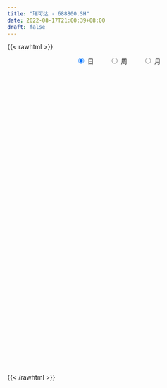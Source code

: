 ```yaml
---
title: "瑞可达 - 688800.SH"
date: 2022-08-17T21:00:39+08:00
draft: false
---
```

{{< rawhtml >}}
    <div style="text-align: center">
        <label style="padding: 1rem;"><input style="margin-right: .5rem" type="radio" name="period" value="D" checked onclick="period_change(this)">日</label>
        <label style="padding: 1rem;"><input style="margin-right: .5rem" type="radio" name="period" value="W" onclick="period_change(this)">周</label>
        <label style="padding: 1rem;"><input style="margin-right: .5rem" type="radio" name="period" value="M" onclick="period_change(this)">月</label>
    </div>
    <div id="chart" style="height: 700px;"></div> 
    <script type="text/javascript">
        const D_v = [173000.58,68394.93,41749.42,36392.82,18940.03,33389.83,48201.37,34519.11,25380.93,23760.52,35125.23,25265.91,25299.22,26226.22,25684.6,23265.61,26842.21,14514.76,6675.71,12321.97,6061.53,7987.99,34538.47,21691.25,18036.44,9671.72,11900.12,14184.71,9635.21,9261.22,10511.61,5196.71,7760.41,18551.32,7274.31,5450.75,9440.01,7488.5,5854.24,6842.69,5285.84,6412.19,10259.42,7087.72,5639.05,3454.71,1422.59,6055.27,8345.66,3587.12,6268.36,5003.21,2233.27,3162.41,4306.78,3396.06,13584.73,7692.38,7551.13,4082.8,6473.75,8421.5,6304.52,12288.23,22387.02,17958.62,19724.96,9991.37,14666.76,18415.24,22060.32,15357.1,24800.22,19459.24,16161.7,23300.88,22994.98,12056.05,21850.89,9194.43,15513.97,22661.97,21300.06,8126.48,13209.59,8246.92,13986.39,20812.34,5438.18,8203.76,8510.09,16156.07,5806.07,7458.39,6694.73,9987.43,9581.68,12016.63,6793.26,5090.64,6976.48,8387.21,9316.05,9372.8,6588.55,6029.7,3074.56,7322.54,5491.55,7409.89,9214.89,7449.07,9993.93,6593.93,8192.77,6377.4,7399.38,10997.66,9979.94,13566.35,8049.04,5725.07,6624.15,6548.95,15957.22,9674.07,19468.93,8052.25,14103.15,12522.96,12048.37,8659.48,11627.15,8547.42,9673.61,5618.28,4883.3,9665.54,6462.83,2928.86,8734.43,7841.25,7318.91,6418.13,5578.3,5454.75,3187.7,12456.14,10807.5,13897.76,13421.06,8982.49,12514.23,6538.44,6028.35,7802.96,10946.01,16503.95,8024.77,8228.23,5129.32,7216.25,13210.92,12189.08,7243.7,4270.61,6487.38,4258.8,4702.95,7325.06,11620.54,7480.35,11924.33,7793.18,7927.42,5216.84,12923.7,12418.85,11114.09,4666.69,5913.11,3994.07,3636.98,4337.25,5748.18,7722.34,16755.55,12593.76,7932.82,4674.3,7049.48,5697.07,7789.55,5010.64,4169.73,5370.49,3653.78,5868.62,4073.24,4175.64,5295.81,3857.6,3163.1,4977.2,6318.79,4752.86,7737.13,10979.76,14947.32,10937.38,8675.53,5588.79,5994.23,9994.32,7912.1,4830.2,9243.11,9958.22,13077.47,8663.1,13921.33,16341.4,11509.15,17372.21,9625.52,8824.24,10759.85,10668.49,11386.42,8791.79,7270.4,22610.37,10908.47,11221.24,7338.8,4455.98,7992.85,5578.76,6637.3,7482.42,10495.24,7308.93,53730.49,26377.16,36145.48,41017.9,32555.1,25607.07,22864.22,30172.84,27095.45,23032.61,12209.3,8248.28,10528.1,12282.35,16024.72,15849.92,16247.29,17470.62,12363.3]
const D_histogram = [0.0,-0.3031339031,-0.9839011047,-2.0134036005,-2.2775733211,-1.3320792467,-0.1458939833,0.2147954622,-0.143835896,-0.103289736,-0.0173770905,-0.0038583599,-0.2278676044,0.0732966828,0.5281308184,1.0784860762,1.1730274345,1.0501869101,0.6317683284,0.0945301304,-0.0814395686,-0.3814945557,-0.1524115256,0.217335793,0.3369205024,0.1592924793,0.1604283323,0.526540853,0.6013290542,0.5029078069,0.2188869756,-0.1064473451,-0.2240371025,-0.6329582412,-0.905487324,-1.2140244486,-1.4866227316,-1.4618316932,-1.4362344984,-1.3271519656,-1.1135526882,-1.0785907349,-0.7369639345,-0.3540097712,-0.2260730692,-0.201626448,-0.1854314919,-0.6119858473,-0.7638811135,-0.4939673273,-0.3587921401,-0.1171402621,-0.0081374165,0.0145807295,0.0770814614,0.2740223364,0.9846210505,1.4179947259,1.7863143275,1.7222520818,1.4434118797,1.4401408507,1.104235327,0.8289271951,1.1931801859,1.7348196378,1.8447525364,1.8630329874,2.4255689224,2.5960509831,2.9188476789,2.7213101366,2.4538697745,2.5747917671,3.5906280616,3.820655969,3.3835873424,3.0222279904,2.475954878,1.983555367,1.822544742,1.1396256118,0.694387793,0.3254313251,0.5410855443,0.5566869004,0.6656214635,0.3133720164,-0.1608540405,-0.0500442326,-0.5265705354,-1.332283744,-1.8555188023,-2.426591088,-2.5856610577,-2.7913523215,-2.2394791511,-1.0451521557,-0.6583683328,-0.5718740416,-0.7170312965,-0.0638490118,0.0811259335,0.6828243705,0.6863622873,0.3349329623,0.4130237511,0.7304055244,0.5591601396,-0.0714652673,-1.0882642503,-1.9537312505,-2.1799372421,-2.5815063051,-3.1407215217,-3.3078912015,-2.3176698466,-1.5267758691,-0.7130871664,0.1919218699,0.3009103069,0.4782900621,0.2018569126,-0.5230376462,-1.3979294129,-1.9738098797,-2.5547794221,-2.8161191454,-3.2411850612,-3.6294350268,-3.9008905296,-3.6401458173,-3.6064140358,-3.4634582611,-2.9861615778,-2.2377490251,-1.6534820579,-0.742661687,-0.1805684292,0.0783737571,0.0142148866,0.5281725939,0.9908775583,1.3643116484,1.385329132,1.626646791,1.3515099663,0.7793284783,0.1404428612,-0.672368019,-0.9112357177,-1.0450787605,-0.5848585576,-0.3194481861,-0.2588872596,-0.3656827124,0.1674283279,0.8365286634,1.1275804972,1.408911281,1.6400248386,1.8608241536,1.9285166307,2.2350015319,2.4625890252,2.3296206472,2.6838905312,2.5830457125,2.0565822998,1.0099296286,-0.1098146991,-0.9668952577,-1.8770532302,-2.268796621,-2.5843168674,-2.6624293708,-2.0391261561,-1.1197261332,-0.6940921549,-0.3759479808,-0.152484295,-0.2103295886,-0.779853966,-0.9332708412,-0.6963710848,-0.6896143476,0.4306805757,1.5816661825,2.1863397728,2.6722905441,2.9961035751,3.1070580721,2.9121547721,2.6650571177,2.1764204124,1.9399523336,1.7137980684,1.5001430597,1.2708327067,1.0529595861,0.6157892828,0.1347953954,-0.1317789402,-0.5266532976,-0.7541287774,-0.7934771778,-0.5744701657,0.1275113134,0.7556122067,1.1827806926,1.0287889097,0.6279457265,0.6924867313,1.0992812332,1.2047290841,0.9343356617,0.5259328101,0.3179966016,0.1482435569,-0.1447312621,-0.2458948808,0.5052736673,0.9115742852,0.8020112693,0.6474464046,0.0737180915,-0.0136009114,-0.1118042488,-0.3103442493,-0.4808861145,-0.6404357603,0.2288759909,0.2546865179,0.5322778649,0.6009184349,0.4723598819,0.8946725039,0.9999064029,1.4085091114,1.1542743296,0.4946442563,-0.3026652649,-1.2458917408,-1.7005189275,-1.333626459,-0.8636844067,-0.4686058239,-0.0826569408,0.1154290711,0.175546543,-0.3961755223,-0.8633507834,-0.9654006817,-0.9216681911,-0.9411927311,-1.2473621172,-0.975293497,-1.2743629577,-0.8170791687,-0.3634952186,-0.1234415052]
const D_fast = [0.0,-0.3789173789,-1.3056598567,-2.8385132525,-3.6720763034,-3.0596020407,-1.9098902731,-1.495501962,-1.8900922943,-1.8753685683,-1.7938001954,-1.7812460548,-2.0622222004,-1.7427337424,-1.1558669022,-0.3358901254,0.0519080915,0.1916142946,-0.0688622049,-0.5824678703,-0.7787974615,-1.1742260875,-0.9832459387,-0.5591646719,-0.355349837,-0.4931547403,-0.4519118042,0.0458359298,0.2709563946,0.298262099,0.0689630115,-0.2829831454,-0.4565821784,-1.0237428775,-1.5226437912,-2.134687028,-2.7789409938,-3.1196078788,-3.4530693086,-3.6757747672,-3.7405636619,-3.9752493923,-3.8178635755,-3.523411855,-3.4519934203,-3.4779534111,-3.508116328,-4.0876671452,-4.4305326898,-4.2841107354,-4.2386335832,-4.0262667708,-3.9192982793,-3.8929349509,-3.8111638537,-3.5457173946,-2.5889634178,-1.8010910609,-0.9861928775,-0.6196921027,-0.5376793349,-0.1809151512,-0.2407618432,-0.3088381763,0.353709861,1.3290542223,1.900175255,2.3842139529,3.5531421185,4.3726369249,5.4251455405,5.9079355323,6.2539626139,7.0185825482,8.9320758581,10.1172677577,10.5260959668,10.9202936124,10.9930092195,10.9964985503,11.2911241108,10.8931113834,10.6214705129,10.3338718763,10.6847974815,10.8395705628,11.1149104918,10.8410040488,10.3265644818,10.4248632315,9.8166942949,8.6779101503,7.6907953914,6.5130753337,5.7075900995,4.8040607553,4.7960641381,5.7291030944,5.9512948341,5.894820615,5.570405536,6.2076255677,6.3728819963,7.1452865259,7.3204150146,7.0527189301,7.2340656567,7.7340488111,7.7025934613,7.0541017375,5.765236692,4.4113368792,3.6401465771,2.5932009378,1.2488053408,0.2546628606,0.6654667538,1.0746667641,1.7100836751,2.6630731789,2.8472891927,3.1442414633,2.9182725419,2.0626185717,0.8382444518,-0.231088485,-1.4507528829,-2.4161223925,-3.6514845737,-4.947093296,-6.1937714312,-6.8430631732,-7.7109349007,-8.4338436912,-8.7030874024,-8.514112106,-8.3432156532,-7.6180607041,-7.1011095536,-6.822573928,-6.8831790768,-6.237178221,-5.5267538671,-4.8122418649,-4.4448920982,-3.7969127415,-3.7341720747,-4.1115214431,-4.7152963449,-5.6961992299,-6.1628758579,-6.5579885909,-6.2439830274,-6.0584347024,-6.0625955908,-6.2608117217,-5.6858435995,-4.807611098,-4.23466414,-3.6011055359,-2.9599857687,-2.2739804153,-1.7241587805,-0.8589234964,-0.0156887468,0.4337480371,1.4589905539,2.0039071633,1.9915893255,1.1974190615,0.050221059,-1.048583314,-2.4280045941,-3.3869471401,-4.3485466033,-5.0922664494,-4.9787447738,-4.3392762841,-4.0871653445,-3.8630081657,-3.6776655536,-3.7880932444,-4.5525811133,-4.9393156988,-4.8765087136,-5.0421555633,-3.814190496,-2.2677883437,-1.1165298101,0.0374935972,1.110332522,1.998051537,2.53118693,2.950353555,3.0058219528,3.2543419574,3.4566372093,3.6180179656,3.7064157892,3.7517825652,3.4685595826,3.021264544,2.7217454734,2.1952077916,1.7792001174,1.5414824225,1.6168718933,2.3507312006,3.1677351457,3.8905988047,3.9938042492,3.7499474977,3.9876101853,4.6692249954,5.0758551174,5.0390456105,4.7621259613,4.6336889033,4.5009967478,4.1718391133,4.0092017743,4.8866887393,5.5208829284,5.6118227299,5.6191194663,5.0638206761,4.9731014454,4.8469470458,4.570820983,4.2800575892,3.9603990033,4.8869297522,4.9764119087,5.3870727219,5.6059429006,5.5954743181,6.241455066,6.5966655658,7.3573955521,7.3917293527,6.8557603435,5.9827845061,4.728085095,3.8483281764,3.8818140302,4.1358349808,4.4137621076,4.7790467555,5.0059900352,5.1099941428,4.439228197,3.75621524,3.4128151713,3.2261306141,2.9713078914,2.3532979759,2.3815432219,1.7638830218,2.0168970186,2.3796071641,2.5888005012]
const D_slow = [0.0,-0.0757834758,-0.321758752,-0.8251096521,-1.3945029823,-1.727522794,-1.7639962898,-1.7102974243,-1.7462563983,-1.7720788323,-1.7764231049,-1.7773876949,-1.834354596,-1.8160304253,-1.6839977206,-1.4143762016,-1.121119343,-0.8585726155,-0.7006305333,-0.6769980007,-0.6973578929,-0.7927315318,-0.8308344132,-0.7765004649,-0.6922703393,-0.6524472195,-0.6123401365,-0.4807049232,-0.3303726596,-0.2046457079,-0.149923964,-0.1765358003,-0.2325450759,-0.3907846362,-0.6171564672,-0.9206625794,-1.2923182623,-1.6577761856,-2.0168348102,-2.3486228016,-2.6270109736,-2.8966586574,-3.080899641,-3.1694020838,-3.2259203511,-3.2763269631,-3.3226848361,-3.4756812979,-3.6666515763,-3.7901434081,-3.8798414431,-3.9091265087,-3.9111608628,-3.9075156804,-3.8882453151,-3.819739731,-3.5735844683,-3.2190857868,-2.772507205,-2.3419441845,-1.9810912146,-1.6210560019,-1.3449971702,-1.1377653714,-0.8394703249,-0.4057654155,0.0554227186,0.5211809655,1.1275731961,1.7765859419,2.5062978616,3.1866253957,3.8000928394,4.4437907811,5.3414477965,6.2966117888,7.1425086244,7.898065622,8.5170543415,9.0129431832,9.4685793688,9.7534857717,9.9270827199,10.0084405512,10.1437119373,10.2828836624,10.4492890283,10.5276320324,10.4874185223,10.4749074641,10.3432648303,10.0101938943,9.5463141937,8.9396664217,8.2932511573,7.5954130769,7.0355432891,6.7742552502,6.609663167,6.4666946566,6.2874368325,6.2714745795,6.2917560629,6.4624621555,6.6340527273,6.7177859679,6.8210419057,7.0036432867,7.1434333217,7.1255670048,6.8535009423,6.3650681296,5.8200838191,5.1747072429,4.3895268624,3.5625540621,2.9831366004,2.6014426331,2.4231708415,2.471151309,2.5463788857,2.6659514013,2.7164156294,2.5856562179,2.2361738646,1.7427213947,1.1040265392,0.3999967528,-0.4102995125,-1.3176582692,-2.2928809016,-3.2029173559,-4.1045208648,-4.9703854301,-5.7169258246,-6.2763630809,-6.6897335953,-6.8753990171,-6.9205411244,-6.9009476851,-6.8973939634,-6.765350815,-6.5176314254,-6.1765535133,-5.8302212303,-5.4235595325,-5.0856820409,-4.8908499214,-4.8557392061,-5.0238312108,-5.2516401403,-5.5129098304,-5.6591244698,-5.7389865163,-5.8037083312,-5.8951290093,-5.8532719273,-5.6441397615,-5.3622446372,-5.0100168169,-4.6000106073,-4.1348045689,-3.6526754112,-3.0939250282,-2.4782777719,-1.8958726101,-1.2248999773,-0.5791385492,-0.0649929743,0.1874894329,0.1600357581,-0.0816880563,-0.5509513639,-1.1181505191,-1.7642297359,-2.4298370786,-2.9396186177,-3.219550151,-3.3930731897,-3.4870601849,-3.5251812586,-3.5777636558,-3.7727271473,-4.0060448576,-4.1801376288,-4.3525412157,-4.2448710718,-3.8494545261,-3.3028695829,-2.6347969469,-1.8857710531,-1.1090065351,-0.3809678421,0.2852964373,0.8294015404,1.3143896238,1.7428391409,2.1178749059,2.4355830825,2.6988229791,2.8527702998,2.8864691486,2.8535244136,2.7218610892,2.5333288948,2.3349596004,2.191342059,2.2232198873,2.412122939,2.7078181121,2.9650153395,3.1220017712,3.295123454,3.5699437623,3.8711260333,4.1047099487,4.2361931513,4.3156923017,4.3527531909,4.3165703754,4.2550966552,4.381415072,4.6093086433,4.8098114606,4.9716730617,4.9901025846,4.9867023568,4.9587512946,4.8811652323,4.7609437036,4.6008347636,4.6580537613,4.7217253908,4.854794857,5.0050244657,5.1231144362,5.3467825622,5.5967591629,5.9488864407,6.2374550231,6.3611160872,6.285449771,5.9739768358,5.5488471039,5.2154404892,4.9995193875,4.8823679315,4.8617036963,4.8905609641,4.9344475998,4.8354037193,4.6195660234,4.378215853,4.1477988052,3.9125006225,3.6006600931,3.3568367189,3.0382459795,2.8339761873,2.7431023826,2.7122420064]
const D_data = [['2021-07-22', 68.0, 95.5, 68.0, 99.69],['2021-07-23', 90.98, 90.75, 83.5, 92.99],['2021-07-26', 91.0, 82.8, 81.5, 92.74],['2021-07-27', 83.0, 72.5, 70.33, 83.8],['2021-07-28', 72.5, 76.7, 69.05, 79.7],['2021-07-29', 76.0, 92.04, 76.0, 92.04],['2021-07-30', 98.0, 100.0, 93.1, 102.8],['2021-08-02', 97.0, 93.63, 85.3, 99.86],['2021-08-03', 91.08, 84.4, 82.78, 91.7],['2021-08-04', 85.0, 88.19, 82.82, 89.57],['2021-08-05', 89.18, 88.8, 87.02, 94.66],['2021-08-06', 89.13, 87.9, 85.18, 92.0],['2021-08-09', 85.88, 84.0, 78.75, 86.98],['2021-08-10', 82.23, 90.47, 81.38, 90.71],['2021-08-11', 89.2, 94.44, 86.11, 95.87],['2021-08-12', 93.4, 98.79, 92.57, 100.98],['2021-08-13', 100.79, 95.55, 94.41, 108.02],['2021-08-16', 96.05, 93.5, 89.66, 97.25],['2021-08-17', 92.0, 88.89, 88.2, 94.47],['2021-08-18', 89.2, 85.0, 82.06, 90.72],['2021-08-19', 84.25, 87.5, 82.51, 88.33],['2021-08-20', 89.0, 84.36, 83.01, 91.08],['2021-08-23', 85.83, 90.47, 83.01, 94.49],['2021-08-24', 94.31, 93.77, 89.76, 94.31],['2021-08-25', 93.77, 92.08, 91.51, 97.66],['2021-08-26', 93.1, 88.3, 88.0, 93.92],['2021-08-27', 86.0, 90.1, 84.03, 90.88],['2021-08-30', 87.97, 95.87, 87.78, 96.67],['2021-08-31', 96.11, 93.81, 92.0, 97.65],['2021-09-01', 93.26, 91.98, 88.58, 93.66],['2021-09-02', 90.11, 88.88, 87.28, 90.2],['2021-09-03', 88.0, 86.73, 86.15, 90.79],['2021-09-06', 87.0, 87.97, 86.18, 91.38],['2021-09-07', 89.3, 82.5, 78.0, 89.3],['2021-09-08', 81.5, 81.67, 79.35, 82.7],['2021-09-09', 80.75, 78.68, 78.25, 81.48],['2021-09-10', 78.0, 76.31, 73.21, 79.26],['2021-09-13', 76.66, 77.97, 73.21, 79.39],['2021-09-14', 78.88, 76.69, 75.9, 79.27],['2021-09-15', 76.66, 76.68, 73.06, 77.66],['2021-09-16', 77.55, 77.53, 74.41, 78.12],['2021-09-17', 78.38, 74.69, 74.0, 78.52],['2021-09-22', 74.0, 78.4, 70.55, 80.33],['2021-09-23', 79.44, 80.0, 75.85, 81.05],['2021-09-24', 79.01, 77.5, 76.12, 79.42],['2021-09-27', 75.22, 75.98, 75.0, 77.51],['2021-09-28', 75.13, 75.36, 74.52, 76.16],['2021-09-29', 76.5, 67.89, 66.9, 76.5],['2021-09-30', 67.77, 68.7, 67.21, 70.76],['2021-10-08', 73.37, 73.27, 71.69, 75.22],['2021-10-11', 73.75, 71.79, 69.89, 73.87],['2021-10-12', 71.16, 73.4, 70.39, 74.64],['2021-10-13', 72.03, 72.08, 71.01, 73.02],['2021-10-14', 73.5, 70.8, 70.59, 73.5],['2021-10-15', 72.0, 71.01, 70.51, 72.7],['2021-10-18', 71.99, 72.99, 71.23, 74.68],['2021-10-19', 71.6, 81.87, 71.6, 85.0],['2021-10-20', 81.0, 81.98, 78.24, 83.5],['2021-10-21', 83.0, 84.2, 79.0, 86.48],['2021-10-22', 84.18, 80.65, 80.11, 84.18],['2021-10-25', 79.99, 77.99, 77.6, 80.99],['2021-10-26', 78.99, 81.58, 75.99, 82.56],['2021-10-27', 82.9, 77.3, 77.19, 82.9],['2021-10-28', 77.88, 77.0, 72.0, 77.88],['2021-10-29', 80.0, 85.93, 79.99, 89.89],['2021-11-01', 86.39, 91.7, 85.85, 94.44],['2021-11-02', 91.59, 89.47, 88.16, 95.9],['2021-11-03', 92.34, 90.2, 88.99, 94.65],['2021-11-04', 90.68, 100.44, 90.68, 103.19],['2021-11-05', 101.05, 99.74, 97.0, 107.44],['2021-11-08', 98.57, 105.51, 94.44, 108.15],['2021-11-09', 107.0, 102.0, 100.2, 108.78],['2021-11-10', 101.58, 102.44, 99.27, 109.79],['2021-11-11', 102.44, 109.52, 102.44, 114.21],['2021-11-12', 109.79, 127.0, 108.5, 128.19],['2021-11-15', 131.99, 124.34, 119.1, 131.99],['2021-11-16', 126.0, 119.27, 116.81, 127.8],['2021-11-17', 119.27, 121.7, 118.21, 127.09],['2021-11-18', 122.91, 120.3, 116.0, 124.88],['2021-11-19', 118.0, 121.2, 116.85, 123.37],['2021-11-22', 120.73, 126.43, 119.0, 128.48],['2021-11-23', 126.37, 120.16, 114.96, 128.0],['2021-11-24', 117.8, 122.22, 116.4, 128.66],['2021-11-25', 125.35, 122.8, 117.59, 126.79],['2021-11-26', 121.98, 131.5, 121.35, 134.38],['2021-11-29', 130.47, 131.52, 127.88, 136.5],['2021-11-30', 134.55, 135.0, 126.33, 139.86],['2021-12-01', 134.5, 130.45, 127.35, 134.5],['2021-12-02', 128.0, 128.24, 127.0, 131.88],['2021-12-03', 129.56, 136.0, 127.05, 136.5],['2021-12-06', 133.43, 128.9, 127.89, 135.01],['2021-12-07', 128.9, 122.0, 117.0, 132.8],['2021-12-08', 123.83, 122.05, 120.0, 124.99],['2021-12-09', 122.57, 118.08, 117.31, 122.57],['2021-12-10', 115.67, 120.48, 115.67, 124.93],['2021-12-13', 122.29, 117.88, 116.0, 122.29],['2021-12-14', 118.9, 127.34, 117.43, 129.99],['2021-12-15', 127.34, 139.8, 123.86, 142.33],['2021-12-16', 139.82, 134.24, 132.8, 142.11],['2021-12-17', 132.09, 132.2, 130.0, 135.6],['2021-12-20', 133.52, 129.53, 125.35, 134.41],['2021-12-21', 129.41, 141.5, 125.77, 142.74],['2021-12-22', 138.74, 138.2, 137.31, 149.9],['2021-12-23', 134.8, 147.17, 132.29, 148.5],['2021-12-24', 147.4, 142.8, 141.5, 149.4],['2021-12-27', 140.11, 138.77, 136.18, 143.43],['2021-12-28', 138.23, 144.68, 137.46, 145.15],['2021-12-29', 145.19, 150.2, 137.0, 152.0],['2021-12-30', 145.91, 146.0, 144.39, 151.31],['2021-12-31', 145.37, 139.28, 137.5, 149.0],['2022-01-04', 137.0, 130.5, 127.01, 139.35],['2022-01-05', 128.29, 127.01, 121.23, 130.49],['2022-01-06', 124.84, 131.27, 123.5, 132.86],['2022-01-07', 130.15, 126.24, 122.83, 132.66],['2022-01-10', 128.13, 120.04, 117.89, 128.13],['2022-01-11', 118.45, 120.96, 117.38, 123.2],['2022-01-12', 122.77, 135.91, 120.73, 136.79],['2022-01-13', 139.7, 137.1, 131.55, 140.04],['2022-01-14', 136.25, 141.2, 135.0, 150.85],['2022-01-17', 141.98, 147.15, 139.96, 156.86],['2022-01-18', 147.24, 140.48, 140.0, 147.76],['2022-01-19', 139.66, 142.8, 135.6, 145.78],['2022-01-20', 139.8, 137.5, 133.42, 142.59],['2022-01-21', 137.78, 129.41, 128.21, 140.37],['2022-01-24', 122.38, 122.76, 118.01, 127.19],['2022-01-25', 115.56, 121.5, 115.5, 127.87],['2022-01-26', 121.5, 116.68, 112.51, 126.5],['2022-01-27', 115.03, 116.35, 113.0, 120.0],['2022-01-28', 116.23, 110.0, 108.1, 119.5],['2022-02-07', 113.0, 105.37, 103.45, 114.0],['2022-02-08', 105.37, 101.76, 99.33, 105.37],['2022-02-09', 103.29, 104.98, 99.1, 107.29],['2022-02-10', 109.62, 99.5, 96.69, 109.62],['2022-02-11', 97.62, 97.86, 96.15, 102.66],['2022-02-14', 98.0, 100.38, 92.51, 103.72],['2022-02-15', 101.89, 104.15, 98.77, 105.0],['2022-02-16', 104.15, 103.22, 98.63, 104.3],['2022-02-17', 102.59, 109.44, 101.7, 111.19],['2022-02-18', 107.68, 107.71, 104.6, 112.7],['2022-02-21', 107.6, 105.11, 104.4, 108.77],['2022-02-22', 104.3, 100.64, 98.92, 104.56],['2022-02-23', 100.64, 108.35, 100.37, 109.77],['2022-02-24', 108.35, 110.02, 105.99, 113.05],['2022-02-25', 112.5, 111.21, 106.68, 112.5],['2022-02-28', 110.28, 108.11, 105.7, 111.84],['2022-03-01', 108.5, 111.99, 105.0, 113.6],['2022-03-02', 110.21, 105.87, 105.87, 110.25],['2022-03-03', 105.5, 99.99, 97.49, 106.85],['2022-03-04', 100.24, 95.54, 95.0, 100.74],['2022-03-07', 96.4, 88.5, 86.6, 96.91],['2022-03-08', 88.92, 91.47, 87.68, 93.88],['2022-03-09', 95.8, 90.22, 88.0, 95.8],['2022-03-10', 92.39, 97.1, 92.39, 99.67],['2022-03-11', 96.5, 95.45, 92.5, 99.18],['2022-03-14', 93.38, 92.71, 91.16, 94.61],['2022-03-15', 92.0, 89.4, 88.49, 94.37],['2022-03-16', 92.0, 97.66, 88.11, 100.8],['2022-03-17', 100.17, 102.21, 98.79, 107.36],['2022-03-18', 105.0, 100.08, 98.5, 105.01],['2022-03-21', 100.08, 101.79, 97.2, 104.0],['2022-03-22', 98.63, 103.09, 98.05, 105.0],['2022-03-23', 103.3, 104.97, 99.31, 107.9],['2022-03-24', 116.98, 104.8, 101.66, 116.98],['2022-03-25', 104.91, 110.0, 102.01, 112.0],['2022-03-28', 108.94, 111.95, 105.55, 113.83],['2022-03-29', 113.88, 109.3, 108.74, 113.89],['2022-03-30', 110.0, 117.8, 107.29, 117.8],['2022-03-31', 117.8, 114.77, 112.6, 120.0],['2022-04-01', 113.99, 109.55, 108.31, 114.5],['2022-04-06', 109.55, 100.0, 98.37, 109.55],['2022-04-07', 99.49, 93.59, 93.0, 100.0],['2022-04-08', 93.69, 91.09, 90.77, 96.98],['2022-04-11', 95.64, 84.44, 84.01, 95.64],['2022-04-12', 85.2, 85.62, 81.04, 87.98],['2022-04-13', 85.89, 82.5, 81.66, 85.89],['2022-04-14', 84.0, 82.0, 81.27, 85.78],['2022-04-15', 81.98, 90.0, 68.94, 90.63],['2022-04-18', 91.0, 96.19, 85.38, 97.7],['2022-04-19', 94.94, 92.45, 92.0, 99.17],['2022-04-20', 93.96, 92.2, 91.1, 95.97],['2022-04-21', 90.76, 91.77, 90.76, 95.95],['2022-04-22', 91.0, 88.04, 87.3, 91.2],['2022-04-25', 85.35, 79.0, 78.4, 87.06],['2022-04-26', 76.63, 81.01, 76.63, 83.0],['2022-04-27', 78.6, 84.89, 75.5, 87.0],['2022-04-28', 83.61, 81.5, 77.64, 83.64],['2022-04-29', 87.9, 97.8, 83.05, 97.8],['2022-05-05', 97.97, 104.58, 97.97, 106.0],['2022-05-06', 101.58, 103.5, 100.58, 108.5],['2022-05-09', 101.2, 106.5, 101.2, 107.98],['2022-05-10', 103.03, 108.62, 102.98, 110.58],['2022-05-11', 105.36, 109.37, 105.36, 115.0],['2022-05-12', 110.05, 107.62, 104.0, 113.11],['2022-05-13', 107.62, 108.0, 104.63, 109.48],['2022-05-16', 108.96, 105.0, 104.83, 110.53],['2022-05-17', 105.51, 108.0, 104.73, 109.13],['2022-05-18', 108.0, 108.56, 105.5, 110.0],['2022-05-19', 105.19, 109.09, 105.19, 112.99],['2022-05-20', 107.5, 109.13, 106.5, 112.55],['2022-05-23', 108.64, 109.36, 105.0, 110.52],['2022-05-24', 109.04, 105.9, 103.6, 114.6],['2022-05-25', 105.5, 103.57, 101.3, 107.5],['2022-05-26', 103.83, 104.64, 100.26, 106.52],['2022-05-27', 105.0, 101.37, 99.1, 107.52],['2022-05-30', 102.29, 101.64, 97.88, 102.29],['2022-05-31', 100.6, 103.0, 98.09, 104.14],['2022-06-01', 102.1, 106.5, 102.03, 108.84],['2022-06-02', 105.0, 115.19, 103.9, 117.0],['2022-06-06', 117.0, 118.56, 114.2, 126.36],['2022-06-07', 118.01, 120.05, 114.0, 121.16],['2022-06-08', 121.0, 114.8, 112.01, 121.0],['2022-06-09', 113.13, 111.3, 108.8, 114.57],['2022-06-10', 111.0, 117.21, 110.0, 118.5],['2022-06-13', 116.11, 123.99, 114.85, 126.33],['2022-06-14', 125.0, 123.06, 116.74, 125.0],['2022-06-15', 125.2, 119.33, 119.0, 126.5],['2022-06-16', 119.0, 116.94, 115.7, 120.69],['2022-06-17', 115.42, 118.73, 114.98, 121.19],['2022-06-20', 117.0, 118.99, 117.0, 126.8],['2022-06-21', 120.0, 116.81, 114.45, 122.71],['2022-06-22', 117.51, 118.6, 115.73, 124.0],['2022-06-23', 121.0, 131.77, 119.48, 133.99],['2022-06-24', 132.13, 131.8, 128.0, 135.99],['2022-06-27', 132.0, 127.5, 125.32, 134.15],['2022-06-28', 126.51, 127.5, 123.67, 129.41],['2022-06-29', 125.05, 121.27, 121.08, 128.3],['2022-06-30', 121.27, 126.31, 120.2, 130.18],['2022-07-01', 126.31, 126.33, 123.2, 132.89],['2022-07-04', 129.99, 124.8, 118.61, 130.85],['2022-07-05', 125.98, 124.52, 120.5, 127.0],['2022-07-06', 124.75, 123.98, 120.76, 126.9],['2022-07-07', 124.62, 139.3, 122.06, 141.5],['2022-07-08', 139.3, 132.02, 131.5, 143.48],['2022-07-11', 130.05, 137.0, 127.0, 139.44],['2022-07-12', 135.66, 136.48, 133.66, 141.68],['2022-07-13', 137.88, 135.0, 131.08, 138.66],['2022-07-14', 135.43, 144.0, 134.61, 146.33],['2022-07-15', 139.02, 143.0, 139.0, 145.77],['2022-07-18', 140.91, 149.99, 137.37, 149.99],['2022-07-19', 147.0, 144.0, 142.02, 153.7],['2022-07-20', 144.2, 138.0, 134.4, 145.0],['2022-07-21', 136.42, 133.3, 133.3, 141.1],['2022-07-22', 121.0, 127.0, 121.0, 130.0],['2022-07-25', 127.2, 128.97, 127.2, 136.0],['2022-07-26', 128.98, 138.58, 128.25, 139.5],['2022-07-27', 138.58, 141.99, 137.03, 145.45],['2022-07-28', 144.81, 143.57, 139.03, 146.97],['2022-07-29', 146.0, 146.05, 144.22, 151.5],['2022-08-01', 148.97, 145.99, 145.0, 152.5],['2022-08-02', 143.8, 145.78, 140.19, 147.2],['2022-08-03', 145.0, 137.08, 136.69, 146.0],['2022-08-04', 136.62, 135.74, 131.86, 138.68],['2022-08-05', 134.74, 138.68, 134.7, 144.0],['2022-08-08', 136.18, 140.2, 135.33, 141.79],['2022-08-09', 139.53, 139.3, 136.59, 141.86],['2022-08-10', 137.88, 134.48, 133.15, 140.99],['2022-08-11', 135.77, 141.24, 134.58, 141.5],['2022-08-12', 141.0, 133.56, 132.81, 141.18],['2022-08-15', 133.18, 143.05, 131.99, 145.78],['2022-08-16', 144.3, 145.4, 141.91, 150.88],['2022-08-17', 145.75, 144.8, 143.45, 150.59]]
const W_v = [241395.51,178673.47,144051.7,127317.86,47561.96,95838.0,48789.46,48476.8,31883.46,22986.19,19278.23,3587.12,20974.03,36307.1,55875.02,80756.95,97838.58,89397.23,80812.07,56687.59,44625.35,43469.64,40641.09,29328.24,33251.82,42947.15,40513.56,67255.62,53405.38,36303.56,33241.58,37484.39,55353.98,49306.04,45973.8,26963.44,26425.95,45785.47,38106.81,38200.3,20526.58,30221.04,23135.86,21469.35,29788.54,46143.25,41937.95,63512.45,57250.31,60967.45,36587.63,85654.38,161702.71,115374.42,62933.37,46081.21]
const W_histogram = [0.0,0.5903133903,0.1558260079,0.3618336028,-0.2446576958,-0.2476236113,-0.4529705638,-1.2232835213,-1.7429415952,-1.7915679419,-2.2792513853,-2.1581250987,-2.0927141482,-1.301453523,-0.3720023114,1.1405532549,3.7950446988,4.9076649597,6.0118236677,6.668952402,5.7186141138,5.5359242254,5.7598651133,5.3127016319,3.8486911006,3.6022090307,2.4164385401,0.2123021625,-2.0511112166,-2.8250010777,-3.0235212857,-4.0674975832,-4.5831125638,-4.428866304,-3.515160116,-2.8271145593,-3.4594897589,-3.7699312575,-3.9092460243,-3.1771457784,-2.1890957463,-1.1640083669,-0.3818559864,-0.3594409814,0.5636147474,1.2484535021,1.7133277832,2.7491521122,2.8990918862,3.1915138043,3.8882328657,3.0711717407,3.5779435111,3.1936847447,2.4073994695,2.4489201702]
const W_fast = [0.0,0.7378917379,0.3423608575,0.638826853,-0.0288288695,-0.0937006879,-0.4122902813,-1.488424119,-2.4438175917,-2.940335924,-3.9978322137,-4.4162372017,-4.8740047884,-4.4081075438,-3.5716569101,-1.7739630301,1.8292895885,4.1688260893,6.7759407142,9.100307549,9.5796227894,10.7809139573,12.4448211235,13.3258330501,12.8239952939,13.4780654817,12.8964046261,10.7453437891,7.9691526058,6.4890124753,5.5346119459,3.4737612526,1.812368131,0.8593978149,0.8943139739,0.8755808908,-0.6216667486,-1.8745910615,-2.9912173344,-3.0534035331,-2.6126274376,-1.8785421499,-1.191853766,-1.2592990064,-0.1953395907,0.8016125395,1.6948187664,3.4179311234,4.292643869,5.3829442381,7.051721516,7.0024533262,8.4037109743,8.8178733941,8.6334379863,9.2871887296]
const W_slow = [0.0,0.1475783476,0.1865348496,0.2769932503,0.2158288263,0.1539229235,0.0406802825,-0.2651405978,-0.7008759966,-1.1487679821,-1.7185808284,-2.2581121031,-2.7812906401,-3.1066540209,-3.1996545987,-2.914516285,-1.9657551103,-0.7388388704,0.7641170466,2.431355147,3.8610086755,5.2449897319,6.6849560102,8.0131314182,8.9753041933,9.875856451,10.479966086,10.5330416266,10.0202638225,9.314013553,8.5581332316,7.5412588358,6.3954806949,5.2882641189,4.4094740899,3.7026954501,2.8378230103,1.895340196,0.9180286899,0.1237422453,-0.4235316913,-0.714533783,-0.8099977796,-0.899858025,-0.7589543381,-0.4468409626,-0.0185090168,0.6687790112,1.3935519828,2.1914304339,3.1634886503,3.9312815855,4.8257674632,5.6241886494,6.2260385168,6.8382685593]
const W_data = [['2021-07-23', 68.0, 90.75, 68.0, 99.69],['2021-07-30', 91.0, 100.0, 69.05, 102.8],['2021-08-06', 97.0, 87.9, 82.78, 99.86],['2021-08-13', 85.88, 95.55, 78.75, 108.02],['2021-08-20', 96.05, 84.36, 82.06, 97.25],['2021-08-27', 85.83, 90.1, 83.01, 97.66],['2021-09-03', 87.97, 86.73, 86.15, 97.65],['2021-09-10', 87.0, 76.31, 73.21, 91.38],['2021-09-17', 76.66, 74.69, 73.06, 79.39],['2021-09-24', 74.0, 77.5, 70.55, 81.05],['2021-09-30', 75.22, 68.7, 66.9, 77.51],['2021-10-08', 73.37, 73.27, 71.69, 75.22],['2021-10-15', 73.75, 71.01, 69.89, 74.64],['2021-10-22', 71.99, 80.65, 71.23, 86.48],['2021-10-29', 79.99, 85.93, 72.0, 89.89],['2021-11-05', 86.39, 99.74, 85.85, 107.44],['2021-11-12', 98.57, 127.0, 94.44, 128.19],['2021-11-19', 131.99, 121.2, 116.0, 131.99],['2021-11-26', 120.73, 131.5, 114.96, 134.38],['2021-12-03', 130.47, 136.0, 126.33, 139.86],['2021-12-10', 133.43, 120.48, 115.67, 135.01],['2021-12-17', 122.29, 132.2, 116.0, 142.33],['2021-12-24', 133.52, 142.8, 125.35, 149.9],['2021-12-31', 140.11, 139.28, 136.18, 152.0],['2022-01-07', 137.0, 126.24, 121.23, 139.35],['2022-01-14', 128.13, 141.2, 117.38, 150.85],['2022-01-21', 141.98, 129.41, 128.21, 156.86],['2022-01-28', 122.38, 110.0, 108.1, 127.87],['2022-02-11', 113.0, 97.86, 96.15, 114.0],['2022-02-18', 98.0, 107.71, 92.51, 112.7],['2022-02-25', 107.6, 111.21, 98.92, 113.05],['2022-03-04', 110.28, 95.54, 95.0, 113.6],['2022-03-11', 96.4, 95.45, 86.6, 99.67],['2022-03-18', 93.38, 100.08, 88.11, 107.36],['2022-03-25', 100.08, 110.0, 97.2, 116.98],['2022-04-01', 108.94, 109.55, 105.55, 120.0],['2022-04-08', 109.55, 91.09, 90.77, 109.55],['2022-04-15', 95.64, 90.0, 68.94, 95.64],['2022-04-22', 91.0, 88.04, 85.38, 99.17],['2022-04-29', 85.35, 97.8, 75.5, 97.8],['2022-05-06', 97.97, 103.5, 97.97, 108.5],['2022-05-13', 101.2, 108.0, 101.2, 115.0],['2022-05-20', 108.96, 109.13, 104.73, 112.99],['2022-05-27', 108.64, 101.37, 99.1, 114.6],['2022-06-02', 102.29, 115.19, 97.88, 117.0],['2022-06-10', 117.0, 117.21, 108.8, 126.36],['2022-06-17', 116.11, 118.73, 114.85, 126.5],['2022-06-24', 117.0, 131.8, 114.45, 135.99],['2022-07-01', 132.0, 126.33, 120.2, 134.15],['2022-07-08', 129.99, 132.02, 118.61, 143.48],['2022-07-15', 130.05, 143.0, 127.0, 146.33],['2022-07-22', 140.91, 127.0, 121.0, 153.7],['2022-07-29', 127.2, 146.05, 127.2, 151.5],['2022-08-05', 148.97, 138.68, 131.86, 152.5],['2022-08-12', 136.18, 133.56, 132.81, 141.86],['2022-08-19', 133.18, 144.8, 131.99, 150.88]]
const M_v = [420068.98,438589.4400000001,147594.22,116743.27,371038.14,192518.6,183968.15,128528.82,204800.4,153221.48,106424.48,216892.36,355580.66,224389.0]
const M_histogram = [0.0,-0.395031339,-2.2234823159,-2.1474148782,1.1552290331,3.4460723547,2.8330737825,2.1736464298,2.0603735342,0.7826502198,0.2551060983,1.3805709493,3.2521354127,4.1462851191]
const M_fast = [0.0,-0.4937891738,-2.8781107296,-3.3388970115,0.2525541581,3.4049155684,3.5001854418,3.3841696965,3.7859901844,2.703929425,2.2401618281,3.7107694164,6.3953677331,8.3260887192]
const M_slow = [0.0,-0.0987578348,-0.6546284137,-1.1914821333,-0.902674875,-0.0411567863,0.6671116593,1.2105232667,1.7256166503,1.9212792052,1.9850557298,2.3301984671,3.1432323203,4.1798036001]
const M_data = [['2021-07-30', 68.0, 100.0, 68.0, 102.8],['2021-08-31', 97.0, 93.81, 78.75, 108.02],['2021-09-30', 93.26, 68.7, 66.9, 93.66],['2021-10-29', 73.37, 85.93, 69.89, 89.89],['2021-11-30', 86.39, 135.0, 85.85, 139.86],['2021-12-31', 134.5, 139.28, 115.67, 152.0],['2022-01-28', 137.0, 110.0, 108.1, 156.86],['2022-02-28', 113.0, 108.11, 92.51, 114.0],['2022-03-31', 108.5, 114.77, 86.6, 120.0],['2022-04-29', 113.99, 97.8, 68.94, 114.5],['2022-05-31', 97.97, 103.0, 97.88, 115.0],['2022-06-30', 102.1, 126.31, 102.03, 135.99],['2022-07-29', 126.31, 146.05, 118.61, 153.7],['2022-08-31', 148.97, 144.8, 131.86, 152.5]]
        const D_a = [null,null,null,null,69.05,null,null,null,null,null,null,null,null,null,null,null,108.02,null,null,null,null,null,null,null,null,null,84.03,null,null,null,null,null,91.38,null,null,null,null,null,null,73.06,null,null,null,81.05,null,null,null,null,null,null,69.89,null,null,null,null,null,null,null,86.48,null,null,null,null,72.0,null,null,null,null,null,null,null,null,null,null,null,131.99,null,null,null,null,null,114.96,null,null,null,null,139.86,null,null,null,null,null,null,null,115.67,null,null,null,null,null,null,null,null,null,null,null,null,152.0,null,null,null,null,null,null,null,117.38,null,null,null,156.86,null,null,null,null,null,null,null,null,null,null,null,null,null,null,92.51,null,null,null,null,null,null,null,113.05,null,null,null,null,null,null,86.6,null,null,null,null,null,null,null,null,null,null,null,null,null,null,null,null,null,120.0,null,null,null,null,null,null,null,null,68.94,null,null,null,null,null,null,null,null,null,null,null,null,null,null,115.0,null,null,null,null,null,null,null,null,null,null,null,null,97.88,null,null,null,null,null,null,null,null,null,null,null,null,null,null,null,null,null,135.99,null,null,null,null,null,118.61,null,null,null,null,null,null,null,null,null,null,153.7,null,null,null,null,null,null,null,null,null,null,null,131.86,null,null,null,null,141.5,null,null,null,null]
const W_a = [null,null,null,108.02,null,null,null,null,null,null,66.9,null,null,null,null,null,null,null,null,null,null,null,null,null,null,null,156.86,null,null,null,null,null,null,null,null,null,null,68.94,null,null,null,null,null,null,null,null,null,null,null,null,null,153.7,null,null,null,null]
const M_a = [null,null,null,null,null,null,156.86,null,null,null,null,null,null,null]
        const D_b = [[{ coord: ['2021-07-28', 91.38] }, { coord: ['2021-09-06', 84.03] }],[{ coord: ['2021-09-15', 81.05] }, { coord: ['2021-10-28', 73.06] }],[{ coord: ['2021-11-15', 131.99] }, { coord: ['2022-01-17', 115.67] }],[{ coord: ['2022-02-14', 113.05] }, { coord: ['2022-05-30', 92.51] }],[{ coord: ['2022-06-24', 135.99] }, { coord: ['2022-08-04', 131.86] }]]
const W_b = [[{ coord: ['2021-08-13', 108.02] }, { coord: ['2022-04-15', 68.94] }]]
const M_b = []
    </script>
{{< /rawhtml >}}